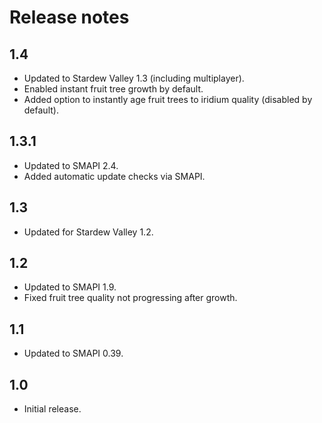 # Release notes
## 1.4
* Updated to Stardew Valley 1.3 (including multiplayer).
* Enabled instant fruit tree growth by default.
* Added option to instantly age fruit trees to iridium quality (disabled by default).

## 1.3.1
* Updated to SMAPI 2.4.
* Added automatic update checks via SMAPI.

## 1.3
* Updated for Stardew Valley 1.2.

## 1.2
* Updated to SMAPI 1.9.
* Fixed fruit tree quality not progressing after growth.

## 1.1
* Updated to SMAPI 0.39.

## 1.0
* Initial release.
